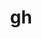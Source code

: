 ---
title: "gh"
layout: cache
categories: [package, v0.22.2]
meta: {"versions": ["2.43.1"], "compilers": ["gcc@=10.2.1", "gcc@=7.5.0"], "oss": ["centos7", "ubuntu18.04"], "platforms": ["linux"], "targets": ["x86_64_v3"], "stacks": ["developer-tools", "developer-tools-manylinux2014", "root"], "num_specs": 2, "num_specs_by_stack": {"developer-tools-manylinux2014": 1, "root": 2, "developer-tools": 1}}
spec_details: [{"hash": "ogh4bltdgme24sdiz62i5uw6v7ci6jhc", "compiler": "gcc@=10.2.1", "versions": ["2.43.1"], "os": "centos7", "platform": "linux", "target": "x86_64_v3", "variants": ["build_system=generic"], "stacks": ["developer-tools-manylinux2014", "root"], "size": "-", "tarball": "https://binaries.spack.io/releases/v0.22.2/build_cache/linux-centos7-x86_64_v3/gcc-10.2.1/gh-2.43.1/linux-centos7-x86_64_v3-gcc-10.2.1-gh-2.43.1-ogh4bltdgme24sdiz62i5uw6v7ci6jhc.spack"}, {"hash": "arfnccezk4zg5ls44uafimcstghqfkvl", "compiler": "gcc@=7.5.0", "versions": ["2.43.1"], "os": "ubuntu18.04", "platform": "linux", "target": "x86_64_v3", "variants": ["build_system=generic"], "stacks": ["developer-tools", "root"], "size": "-", "tarball": "https://binaries.spack.io/releases/v0.22.2/build_cache/linux-ubuntu18.04-x86_64_v3/gcc-7.5.0/gh-2.43.1/linux-ubuntu18.04-x86_64_v3-gcc-7.5.0-gh-2.43.1-arfnccezk4zg5ls44uafimcstghqfkvl.spack"}]
---